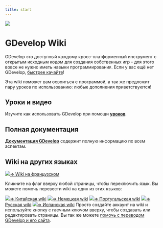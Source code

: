 ```yaml
---
title: start
---
```


![](/logocompleteeffecttranparent400x100.png)

# GDevelop Wiki

GDevelop это доступный каждому кросс-платформенный инструмент с открытым исходным кодом для создания собственных игр - для этого вовсе не нужно иметь навыки программирования. Если у вас ещё нет GDevelop, [быстрее качайте](https://gdevelop.io/download)!

Эта wiki поможет вам освоиться с программой, а так же предложит пару уроков по использованию: любые дополнения приветствуются!

## Уроки и видео

Изучите как использовать GDevelop при помощи **[уроков](/ru/gdevelop/tutorials)**.

## Полная документация

**[Документация GDevelop](/ru/gdevelop/documentation)** содержит полную информацию по всем аспектам.

## Wiki на других языках

![](/fr.png)[⇒ Wiki на французском](/fr/start)

Кликните на флаг вверху любой страницы, чтобы переключить язык.
Вы можете помочь перевести wiki на один из этих языков:

![](/zh.gif)[⇒ Китайская wiki](/zh/start)
![](/de.png)[⇒ Немецкая wiki](/de/start)
![](/pt.png)[⇒ Португальская wiki](/pt/start)
![](/ru.png)[⇒ Русская wiki](/ru/start)
![](/es.png)[⇒ Испанская wiki](/es/start)
Просто создайте аккаунт на wiki и используйте кнопку с гаечным ключом вверху, чтобы создавать или редактировать страницы. Вы так же можете [помочь с переводом GDevelop и его сайта](http://crowdin.com/project/gdevelop).
